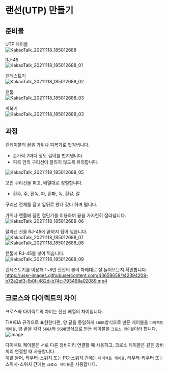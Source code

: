 # 랜선(UTP) 만들기

## 준비물

UTP 케이블   
![KakaoTalk_20211118_185012688](https://user-images.githubusercontent.com/43658658/142393354-e07669f0-10c0-4ce7-be15-c9b4f08ea1ea.jpg)

RJ-45   
![KakaoTalk_20211118_185012688_01](https://user-images.githubusercontent.com/43658658/142393396-145131a6-c2f0-47bc-91bc-eb75a41efa77.jpg)

랜테스트기   
![KakaoTalk_20211118_185012688_02](https://user-images.githubusercontent.com/43658658/142393420-72d12c97-87d5-4a1c-9c36-958cb9e29a23.jpg)

랜툴   
![KakaoTalk_20211118_185012688_03](https://user-images.githubusercontent.com/43658658/142393554-39cb7a91-ad11-4252-aa19-9084777bea19.jpg)

피복기   
![KakaoTalk_20211118_185012688_03](https://user-images.githubusercontent.com/43658658/142393601-91a81e56-6340-44b2-9aa1-1f7446be3d04.jpg)


## 과정

랜케이블의 끝을 가위나 피복기로 벗겨냅니다.   
- 손가락 2마디 정도 길이를 벗겨냅니다.
- 피복 안의 구리선이 잘리지 않도록 유의합니다.

![KakaoTalk_20211118_185012688_05](https://user-images.githubusercontent.com/43658658/142393674-d79764de-730c-4c51-81b4-7d82a69c1554.jpg)

꼬인 구리선을 펴고, 배열대로 정렬합니다.   
- 흰주, 주, 흰녹, 파, 흰파, 녹, 흰갈, 갈

구리선 전체를 잡고 앞뒤로 왔다 갔다 하며 폅니다.

가위나 랜툴에 달린 절단기를 이용하여 끝을 가지런히 잘라냅니다.   
![KakaoTalk_20211118_185012688_06](https://user-images.githubusercontent.com/43658658/142393732-0a4f777b-af4d-4194-8a38-8511a057524e.jpg)

잘라낸 선을 RJ-45에 끝까지 집어 넣습니다.   
![KakaoTalk_20211118_185012688_07](https://user-images.githubusercontent.com/43658658/142393758-fd5510be-2e8d-41ef-b361-0855e9f93949.jpg)   
![KakaoTalk_20211118_185012688_08](https://user-images.githubusercontent.com/43658658/142393784-92b0032d-c7af-4c36-901d-25436abb343a.jpg)

랜툴에 RJ-45를 넣어 찍습니다.   
![KakaoTalk_20211118_185012688_09](https://user-images.githubusercontent.com/43658658/142393816-9804e3c9-dcb6-460c-aadd-e29f62dcdea4.jpg)

랜테스트기를 이용해 1~8번 전선의 불이 차례대로 잘 들어오는지 확인합니다.   
https://user-images.githubusercontent.com/43658658/142394209-b72a2ef3-fb0f-482d-b74c-793498a02089.mp4

## 크로스와 다이렉트의 차이

크로스와 다이렉트의 차이는 전선 배열의 차이입니다.   

TIA/EIA 규격으로 표현한다면, 양 끝을 동일하게 `568B`방식으로 만든 케이블을 `다이렉트 케이블`, 양 끝을 각각 `568A`와 `568B`방식으로 만든 케이블을 `크로스 케이블`이라 합니다.   
![image](https://user-images.githubusercontent.com/43658658/142392532-b740e0eb-5b9d-42fa-a0d2-bd50c3477ec4.png)

다이렉트 케이블은 서로 다른 장비끼리 연결할 때 사용하고, 크로스 케이블은 같은 장비끼리 연결할 때 사용합니다.   
예를 들어, 라우터-스위치 또는 PC-스위치 간에는 `다이렉트 케이블`, 라우터-라우터 또는 스위치-스위치 간에는 `크로스 케이블`을 사용합니다.

